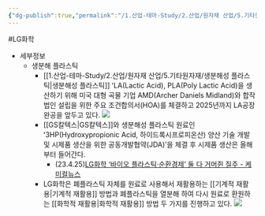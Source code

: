 ```yaml
---
{"dg-publish":true,"permalink":"/1.산업-테마-Study/2.산업/원자재 산업/5.기타원자재/종목/LG화학/","created":"2024-11-20T21:02:28.971+09:00","updated":"2025-06-26T15:41:37.325+09:00"}
---
```


#LG화학


- 세부정보
	- 생분해 플라스틱
		- [[1.산업-테마-Study/2.산업/원자재 산업/5.기타원자재/생분해성 플라스틱\|생분해성 플라스틱]] ʻLA(Lactic Acid), PLA(Poly Lactic Acid)을 생산하기 위해 미국 대형 곡물 기업 AMD(Archer Daniels Midland)와 합작법인 설립을 위한 주요 조건합의서(HOA)를 체결하고 2025년까지 LA공장 완공을 앞두고 있다.  ![](https://i.imgur.com/CteqyiD.png)
		- [[GS칼텍스\|GS칼텍스]]와 생분해성 플라스틱 원료인 ʻ3HP(Hydroxypropionic Acid, 하이드록시프로피온산) 양산 기술 개발 및 시제품 생산을 위한 공동개발협약(JDA)’을 체결 후 시제품 생산은 올해부터 들어간다.  
			- (23.4.25)[LG화학 ‘바이오 플라스틱·순환경제’ 둘 다 거머쥔 질주 - 케미컬뉴스](http://www.chemicalnews.co.kr/news/articleView.html?idxno=5568)
		- LG화학은 폐플라스틱 자체를 원료로 사용해서 재활용하는 [[기계적 재활용\|기계적 재활용]] 방법과 폐플라스틱을 열분해 하여 다시 원료로 환원하는 [[화학적 재활용\|화학적 재활용]] 방법 두 가지를 진행하고 있다.  ![](https://i.imgur.com/blpZpCA.png)
	